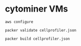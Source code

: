 # cytominer VMs

    aws configure

    packer validate cellprofiler.json

    packer build cellprofiler.json

